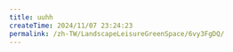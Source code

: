 ```yaml
---
title: uuhh
createTime: 2024/11/07 23:24:23
permalink: /zh-TW/LandscapeLeisureGreenSpace/6vy3FgDQ/
---
```

